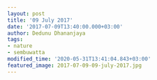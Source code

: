 ```yaml
---
layout: post
title: '09 July 2017'
date: '2017-07-09T13:40:00.000+03:00'
author: Dedunu Dhananjaya
tags:
- nature
- sembuwatta
modified_time: '2020-05-31T13:41:04.843+03:00'
featured_image: 2017-07-09-09-july-2017.jpg
---
```

